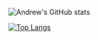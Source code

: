 ![Andrew's GitHub stats](https://github-readme-stats.vercel.app/api?username=andylvua&count_private=true&show_icons=true)

[![Top Langs](https://github-readme-stats.vercel.app/api/top-langs/?username=andylvua&hide=javascript,html,assembly,php,css,pawn,jupyter%20notebook)](https://github.com/anuraghazra/github-readme-stats)
